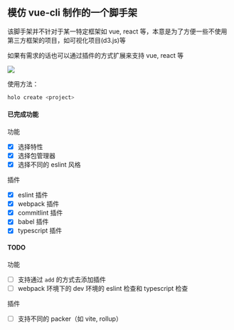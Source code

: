 ## 模仿 vue-cli 制作的一个脚手架

该脚手架并不针对于某一特定框架如 vue, react 等，本意是为了方便一些不使用第三方框架的项目，如可视化项目(d3.js)等

如果有需求的话也可以通过插件的方式扩展来支持 vue, react 等

![](https://i.loli.net/2021/04/04/uikQC1c7srzSeXh.gif)

使用方法：

```bash
holo create <project>
```

#### 已完成功能

功能

- [x] 选择特性
- [x] 选择包管理器
- [x] 选择不同的 eslint 风格

插件

- [x] eslint 插件
- [x] webpack 插件
- [x] commitlint 插件
- [x] babel 插件
- [x] typescript 插件

#### TODO

功能

- [ ] 支持通过 `add` 的方式去添加插件
- [ ]  webpack 环境下的 dev 环境的 eslint 检查和 typescript 检查

插件

- [ ] 支持不同的 packer（如 vite, rollup）